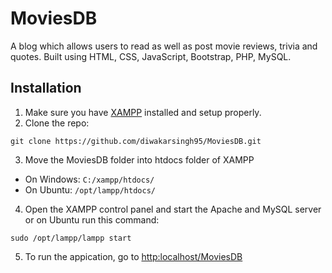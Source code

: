 # MoviesDB
A blog which allows users to read as well as post movie reviews, trivia and quotes.
Built using HTML, CSS, JavaScript, Bootstrap, PHP, MySQL.

## Installation

1. Make sure you have [XAMPP](https://www.apachefriends.org/index.html) installed and setup properly.
2. Clone the repo:
```
git clone https://github.com/diwakarsingh95/MoviesDB.git
```
3. Move the MoviesDB folder into htdocs folder of XAMPP
  - On Windows: ``` C:/xampp/htdocs/ ```
  - On Ubuntu: ``` /opt/lampp/htdocs/ ```
4. Open the XAMPP control panel and start the Apache and MySQL server or on Ubuntu run this command:
```
sudo /opt/lampp/lampp start
```
5. To run the appication, go to [http:localhost/MoviesDB](http:localhost/MoviesDB)
